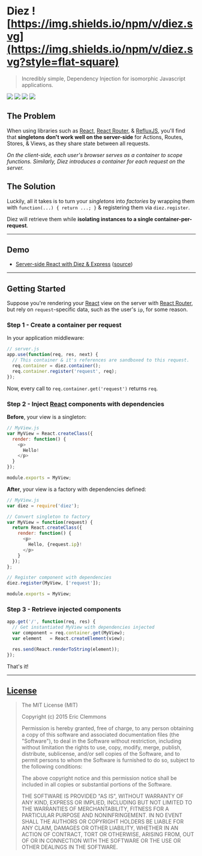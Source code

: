 # Diez ![https://img.shields.io/npm/v/diez.svg](https://img.shields.io/npm/v/diez.svg?style=flat-square)

> Incredibly simple, Dependency Injection for isomorphic Javascript applications.

[![](https://img.shields.io/github/issues-raw/ericclemmons/diez.svg?style=flat-square)](https://github.com/ericclemmons/diez/issues)
[![](https://img.shields.io/travis/ericclemmons/diez/master.svg?style=flat-square)](https://travis-ci.org/ericclemmons/diez)
[![](https://img.shields.io/david/ericclemmons/diez.svg?style=flat-square)](https://david-dm.org/ericclemmons/diez#info=dependencies)
[![](https://img.shields.io/david/dev/ericclemmons/diez.svg?style=flat-square)](https://david-dm.org/ericclemmons/diez#info=devDependencies)


## The Problem

When using libraries such as [React][1], [React Router][2], & [RefluxJS][3],
you'll find that **singletons don't work well on the server-side**
for Actions, Routes, Stores, & Views, as they share state between all requests.

_On the client-side, each user's browser serves as a container to scope
functions.  Similarly, Diez introduces a container for each request on the server._


## The Solution

Luckily, all it takes is to turn your _singletons_ into _factories_ by wrapping
them with `function(...) { return ...; }` & registering them via `diez.register`.

Diez will retrieve them while **isolating instances to a single container-per-request**.

- - -

## Demo

- [Server-side React with Diez & Express][4] ([source][5])

- - -

## Getting Started

Suppose you're rendering your [React][1] view on the server with [React Router][2],
but rely on `request`-specific data, such as the user's `ip`, for some reason.


### Step 1 - Create a container per request

In your application middleware:

```javascript
// server.js
app.use(function(req, res, next) {
  // This container & it's references are sandboxed to this request.
  req.container = diez.container();
  req.container.register('request', req);
});
```

Now, every call to `req.container.get('request')` returns `req`.


### Step 2 - Inject [React][1] components with dependencies

**Before**, your view is a singleton:

```javascript
// MyView.js
var MyView = React.createClass({
  render: function() {
    <p>
      Hello!
    </p>
  }
});

module.exports = MyView;
```

**After**, your view is a factory with dependencies defined:

```javascript
// MyView.js
var diez = require('diez');

// Convert singleton to factory
var MyView = function(request) {
  return React.createClass({
    render: function() {
      <p>
        Hello, {request.ip}!
      </p>
    }
  });
};

// Register component with dependencies
diez.register(MyView, ['request']);

module.exports = MyView;
```


### Step 3 - Retrieve injected components

```javascript
app.get('/', function(req, res) {
  // Get instantiated MyView with dependencies injected
  var component = req.container.get(MyView);
  var element   = React.createElement(view);

  res.send(React.renderToString(element));
});
```

That's it!

- - -

## [License][6]

> The MIT License (MIT)
>
> Copyright (c) 2015 Eric Clemmons
>
> Permission is hereby granted, free of charge, to any person obtaining a copy
> of this software and associated documentation files (the "Software"), to deal
> in the Software without restriction, including without limitation the rights
> to use, copy, modify, merge, publish, distribute, sublicense, and/or sell
> copies of the Software, and to permit persons to whom the Software is
> furnished to do so, subject to the following conditions:
>
> The above copyright notice and this permission notice shall be included in all
> copies or substantial portions of the Software.
>
> THE SOFTWARE IS PROVIDED "AS IS", WITHOUT WARRANTY OF ANY KIND, EXPRESS OR
> IMPLIED, INCLUDING BUT NOT LIMITED TO THE WARRANTIES OF MERCHANTABILITY,
> FITNESS FOR A PARTICULAR PURPOSE AND NONINFRINGEMENT. IN NO EVENT SHALL THE
> AUTHORS OR COPYRIGHT HOLDERS BE LIABLE FOR ANY CLAIM, DAMAGES OR OTHER
> LIABILITY, WHETHER IN AN ACTION OF CONTRACT, TORT OR OTHERWISE, ARISING FROM,
> OUT OF OR IN CONNECTION WITH THE SOFTWARE OR THE USE OR OTHER DEALINGS IN THE
> SOFTWARE.


[1]: http://facebook.github.io/react/
[2]: https://github.com/rackt/react-router
[3]: https://github.com/spoike/refluxjs/
[4]: https://protected-castle-7387.herokuapp.com/
[5]: https://github.com/ericclemmons/diez/tree/master/examples/express
[6]: https://github.com/ericclemmons/diez/blob/master/LICENSE
